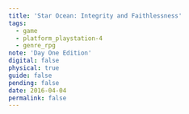```yaml
---
title: 'Star Ocean: Integrity and Faithlessness'
tags:
  - game
  - platform_playstation-4
  - genre_rpg
note: 'Day One Edition'
digital: false
physical: true
guide: false
pending: false
date: 2016-04-04
permalink: false
---
```

